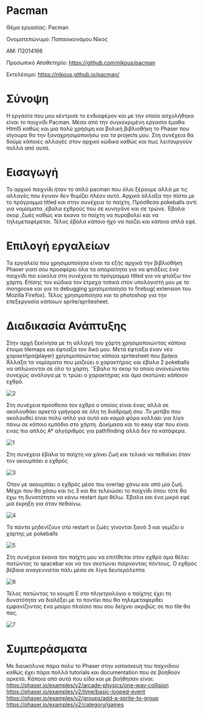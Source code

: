 
# Pacman
Θέμα εργασίας: Pacman 

Ονοματεπώνυμο: Παπαοικονόμου Νίκος

ΑΜ: Π2014166

Προσωπικό Αποθετηρίο: https://github.com/nikous/pacman

Εκτελέσιμο: https://nikous.github.io/pacman/  

# Σύνοψη
Η εργασία που μου κέντρισε το ενδιαφέρον και με την οποία ασχολήθηκα είναι το παιχνίδι Pacman. Μέσα από την συγκεκριμένη εργασία έμαθα Html5 καθώς και μια πολύ χρήσιμη και βολική βιβλιοθήκη το Phaser που σίγουρα θα την ξαναχρησιμοποιήσω για τα projects μου. Στη συνέχεια θα δούμε κάποιες αλλαγές στον αρχικό κώδικα καθώς και πως λειτουργούν πολλά από αυτά.

# Εισαγωγή 
Το αρχικό παιχνίδι ήταν το απλό pacman που όλοι ξέρουμε αλλά με τις αλλαγές που έγιναν δεν θυμίζει πλέον αυτό. Αρχικά άλλαξα την πίστα με το πρόγραμμα titled  και στην συνέχεια το παίχτη. Πρόσθεσα pokeballs αντί για νομίσματα ,έβαλα εχθρούς που σε κυνηγάνε και σε τρώνε. Έβαλα σκορ ,ζωές καθώς και έκανα το παίχτη να πυροβολεί και να τηλεμεταφέρεται. Τέλος έβαλα κάποιο ήχο να παίζει και κάποια απλά εφέ. 

# Επιλογή εργαλείων
Τα εργαλεία που χρησιμοποίησα είναι τα εξής αρχικά την βιβλιοθήκη Phaser γιατί σου προσφέρει όλα τα απαραίτητα για να φτιάξεις ένα παιχνίδι πιο εύκολα στη συνέχεια το πρόγραμμα titled για να φτιάξω τον χάρτη. Επίσης τον κώδικα τον έτρεχα τοπικά στον υπολογιστή μου με το mongoose και για το debugging χρησιμοποίησα το firebug( extension του Mozilla Firefox). Τέλος χρησιμοποίησα και το photoshop για την επεξεργασία κάποιων sprite/spritesheet.

# Διαδικασία Ανάπτυξης 
Στην αρχή ξεκίνησα με τη αλλαγή του χάρτη χρησιμοποιώντας κάποια έτοιμα tilemaps και έφτιαξα τον δικό μου. Μετά έφτιαξα έναν νέο χαρακτήρα(player) χρησιμοποιώντας κάποια spritesheet που βρήκα. Άλλαξα τα νομίσματα που μαζεύει ο χαρακτήρας και έβαλα 2 pokeballs να απλώνονται σε όλο το χάρτη. 'Έβαλα το σκορ το οποίο ανανεώνεται συνεχώς ανάλογα με τι τρώει ο χαρακτήρας και άμα σκοτώνει κάποιον εχθρό. 

![2](https://cloud.githubusercontent.com/assets/12613497/26833560/7c3ebef4-4adb-11e7-9267-96a825766245.png)

Στη συνέχεια πρόσθεσα τον εχθρό ο οποίος είναι ένας αλλά σε ακολουθάει αρκετά γρήγορα σε όλη τη διαδρομή σου .Το μοτίβο που ακολουθεί είναι πολύ απλό για αυτό και καμιά φόρα κολλάει για λίγο πάνω σε κάποιο εμπόδιο στο χάρτη. Δοκίμασα και το easy star που  είναι ενας πιο απλός Α* αλγόριθμος για pathfinding αλλά δεν τα κατάφερα. 
 
 ![1](https://cloud.githubusercontent.com/assets/12613497/26833599/963fbede-4adb-11e7-9aa4-47b606474b35.png)
 
 Στη συνέχεια έβαλα το παίχτη να χάνει ζωή και τελικά να πεθαίνει όταν τον ακουμπάει ο εχθρός
 
 ![3](https://cloud.githubusercontent.com/assets/12613497/26833604/9c6e7d2c-4adb-11e7-8036-9d9bdfb86beb.png)
 
 Όταν με ακουμπάει ο εχθρός μέσο του overlap χάνω και από μία ζωή. Μέχρι που θα χάσω και τις 3 και θα τελειώσει το παιχνίδι όπου τότε θα έχω τη δυνατότητα να κάνω restart άμα θέλω. Έβαλα και ένα μικρό εφέ μια έκρηξη για όταν πεθαίνω.
 
 ![4](https://cloud.githubusercontent.com/assets/12613497/26833628/b1d34558-4adb-11e7-83b7-b459e4e786c5.png)
 
 Τα πάντα μηδενίζουν στο restart  οι ζωές γίνονται ξανά 3 και γεμίζει ο χάρτης με pokeballs
  
![5](https://cloud.githubusercontent.com/assets/12613497/26833639/ba7199b2-4adb-11e7-940d-78b3afa549e7.png)

Στη συνέχεια έκανα τον παίχτη μου να επιτίθεται στον εχθρό άμα θέλει πατώντας το spacebar και να τον σκοτώνει παίρνοντας πόντους. Ο εχθρός βέβαια αναγεννιέται πάλι μέσα σε λίγα δευτερόλεπτα

![6](https://cloud.githubusercontent.com/assets/12613497/26833662/c786fc50-4adb-11e7-8fc0-162b106ba01c.png)

Τέλος πατώντας το κουμπί Ε στο πληκτρολόγιο ο παίχτης έχει τη δυνατότητα να διαλέξει με το ποντίκι που θα τηλεμεταφερθει εμφανίζοντας ένα μαύρο πλαίσιο που σου δείχνει ακριβώς σε πιο tile θα πας.

![7](https://cloud.githubusercontent.com/assets/12613497/26833665/c8f8c56e-4adb-11e7-8569-7441c810618f.png)


# Συμπεράσματα
Με διευκόλυνε πάρα πολύ το Phaser στην κατασκευή του παχνιδιού καθώς έχει πάρα πολλά tutorials και documentation που σε βοηθούν αρκετά. Κάποια από αυτά που είδα και με βοήθησαν είναι: 
https://phaser.io/examples/v2/arcade-physics/one-way-collision 
https://phaser.io/examples/v2/time/basic-looped-event 
https://phaser.io/examples/v2/groups/add-a-sprite-to-group 
https://phaser.io/examples/v2/category/games
